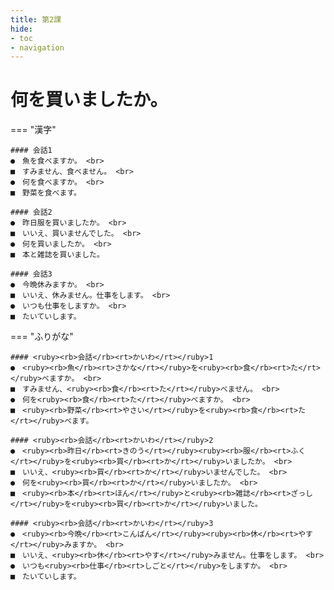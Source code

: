```yaml
---
title: 第2課
hide:
- toc
- navigation
---
```


<link 
  rel="stylesheet" 
  href="{{ 'docs/stylesheets/extra2.css' }}" 
/> 

何を買いましたか。
===

=== "漢字"

    #### 会話1
    ●　魚を食べますか。 <br>
    ■　すみません、食べません。 <br>
    ●　何を食べますか。 <br>
    ■　野菜を食べます。
    
    #### 会話2
    ●　昨日服を買いましたか。 <br>
    ■　いいえ、買いませんでした。 <br>
    ●　何を買いましたか。 <br>
    ■　本と雑誌を買いました。
    
    #### 会話3
    ●　今晩休みますか。 <br>
    ■　いいえ、休みません。仕事をします。 <br>
    ●　いつも仕事をしますか。 <br>
    ■　たいていします。

=== "ふりがな"

    #### <ruby><rb>会話</rb><rt>かいわ</rt></ruby>1
    ●　<ruby><rb>魚</rb><rt>さかな</rt></ruby>を<ruby><rb>食</rb><rt>た</rt></ruby>べますか。 <br>
    ■　すみません、<ruby><rb>食</rb><rt>た</rt></ruby>べません。 <br>
    ●　何を<ruby><rb>食</rb><rt>た</rt></ruby>べますか。 <br>
    ■　<ruby><rb>野菜</rb><rt>やさい</rt></ruby>を<ruby><rb>食</rb><rt>た</rt></ruby>べます。
    
    #### <ruby><rb>会話</rb><rt>かいわ</rt></ruby>2
    ●　<ruby><rb>昨日</rb><rt>きのう</rt></ruby><ruby><rb>服</rb><rt>ふく</rt></ruby>を<ruby><rb>買</rb><rt>か</rt></ruby>いましたか。 <br>
    ■　いいえ、<ruby><rb>買</rb><rt>か</rt></ruby>いませんでした。 <br>
    ●　何を<ruby><rb>買</rb><rt>か</rt></ruby>いましたか。 <br>
    ■　<ruby><rb>本</rb><rt>ほん</rt></ruby>と<ruby><rb>雑誌</rb><rt>ざっし</rt></ruby>を<ruby><rb>買</rb><rt>か</rt></ruby>いました。
    
    #### <ruby><rb>会話</rb><rt>かいわ</rt></ruby>3
    ●　<ruby><rb>今晩</rb><rt>こんばん</rt></ruby><ruby><rb>休</rb><rt>やす</rt></ruby>みますか。 <br>
    ■　いいえ、<ruby><rb>休</rb><rt>やす</rt></ruby>みません。仕事をします。 <br>
    ●　いつも<ruby><rb>仕事</rb><rt>しごと</rt></ruby>をしますか。 <br>
    ■　たいていします。
